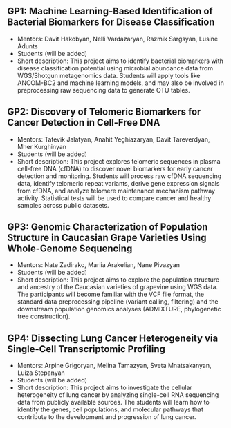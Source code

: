 ## GP1: Machine Learning-Based Identification of Bacterial Biomarkers for Disease Classification
 - Mentors: Davit Hakobyan, Nelli Vardazaryan, Razmik Sargsyan, Lusine Adunts
 - Students (will be added)
 - Short description: This project aims to identify bacterial biomarkers with disease classification potential using microbial abundance data from WGS/Shotgun metagenomics data. Students will apply tools like ANCOM-BC2 and machine learning models, and may also be involved in preprocessing raw sequencing data to generate OTU tables.
 
## GP2: Discovery of Telomeric Biomarkers for Cancer Detection in Cell-Free DNA
 - Mentors: Tatevik Jalatyan,	Anahit Yeghiazaryan, Davit Tareverdyan, Mher Kurghinyan
 - Students (will be added)
 - Short description: This project explores telomeric sequences in plasma cell-free DNA (cfDNA) to discover novel biomarkers for early cancer detection and monitoring. Students will process raw cfDNA sequencing data, identify telomeric repeat variants, derive gene expression signals from cfDNA, and analyze telomere maintenance mechanism pathway activity. Statistical tests will be used to compare cancer and healthy samples across public datasets.
 
## GP3: Genomic Characterization of Population Structure in Caucasian Grape Varieties Using Whole-Genome Sequencing
 - Mentors: Nate Zadirako, Mariia Arakelian, Nane Pivazyan
 - Students (will be added)
 - Short description: This project aims to explore the population structure and ancestry of the Caucasian varieties of grapevine using WGS data. The participants will become familiar with the VCF file format, the standard data preprocessing pipeline (variant calling, filtering) and the downstream population genomics analyses (ADMIXTURE, phylogenetic tree construction).
 
## GP4: Dissecting Lung Cancer Heterogeneity via Single-Cell Transcriptomic Profiling

 - Mentors: Arpine Grigoryan, Melina Tamazyan, Sveta Mnatsakanyan, Luiza Stepanyan
 - Students (will be added)
 - Short description: This project aims to investigate the cellular heterogeneity of lung cancer by analyzing single-cell RNA sequencing data from publicly available sources. The students will learn how to identify the genes, cell populations, and molecular pathways that contribute to the development and progression of lung cancer.

